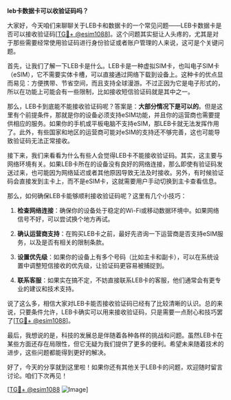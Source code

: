 **leb卡数据卡可以收验证码吗？**

大家好，今天咱们来聊聊关于LEB卡和数据卡的一个常见问题——LEB卡数据卡是否可以接收验证码[[TG💪+ @esim1088](https://t.me/s/esim1088)]。这个问题其实挺让人头疼的，尤其是对于那些需要经常使用验证码进行身份验证或者账户管理的人来说，这可是个关键问题。

首先，让我们了解一下LEB卡是什么。LEB卡是一种虚拟SIM卡，也叫电子SIM卡（eSIM），它不需要实体卡槽，可以直接通过网络下载到设备上。这种卡的优点显而易见：方便携带、节省空间，而且支持全球漫游。不过正因为它是电子形式的，所以在功能上可能会有一些限制，比如接收短信验证码就是其中之一。

那么，LEB卡到底能不能接收验证码呢？答案是：**大部分情况下是可以的**。但是这里有个前提条件，那就是你的设备必须支持eSIM功能，并且你的运营商也需要提供相应的服务。如果你的手机或平板电脑不支持eSIM，那LEB卡就无法发挥作用了。此外，有些国家和地区的运营商可能对eSIM的支持还不够完善，这也可能导致验证码无法正常接收。

接下来，我们来看看为什么有些人会觉得LEB卡不能接收验证码。其实，这主要与网络环境有关。如果LEB卡所在的设备没有良好的网络连接，那么即使有验证码发送过来，也可能因为网络延迟或者其他原因导致无法及时接收。另外，有时候验证码会直接发到主卡上，而不是eSIM卡，这就需要用户手动切换到主卡查看信息。

那么，如何确保LEB卡能够顺利接收验证码呢？这里有几个小技巧：

1. **检查网络连接**：确保你的设备处于稳定的Wi-Fi或移动数据环境中。如果网络信号不好，可以尝试换个地方再试。
   
2. **确认运营商支持**：在购买LEB卡之前，最好先咨询一下运营商是否支持eSIM服务，以及是否有相关的限制条款。

3. **设置优先级**：如果你的设备上有多个号码（比如主卡和副卡），可以在系统设置中调整短信接收的优先级，让验证码更容易被捕捉到。

4. **联系客服**：如果实在搞不定，不妨直接联系LEB卡的客服，他们通常会有更专业的建议和技术支持。

说了这么多，相信大家对LEB卡能否接收验证码已经有了比较清晰的认识。总的来说，只要条件允许，LEB卡确实可以用来接收验证码，只是需要一点耐心和技巧罢了[[TG💪+ @esim1088](https://t.me/s/esim1088)]。

最后，我想说的是，科技的发展总是伴随着各种各样的挑战和问题。虽然LEB卡在某些方面还存在局限性，但它无疑为我们提供了更多的便利。希望未来随着技术的进步，这些问题都能得到更好的解决。

好了，今天的分享就到这里啦！如果你还有其他关于LEB卡的问题，欢迎随时留言讨论。咱们下次再见！

[[TG💪+ @esim1088](https://t.me/s/esim1088) ![Image](https://i.postimg.cc/4NQfJmqS/Snipaste-2025-05-13-00-14-12.png)]
